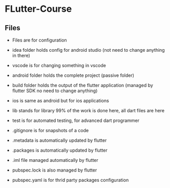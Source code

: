 # FLutter-Course

## Files
- Files are for configuration

- idea folder holds config for android studio (not need to change anything in there)
- vscode is for changing something in vscode
- android folder holds the complete project (passive folder)
- build folder holds the output of the flutter application (managed by flutter SDK no need to change anything)
- ios is same as android but for ios applications
- lib stands for library 99% of the work is done here, all dart files are here
- test is for automated testing, for advanced dart programmer
- .gitignore is for snapshots of a code
- .metadata is automatically updated by flutter
- .packages is automatically updated by flutter
- .iml file  managed automatically by flutter
- pubspec.lock is also managed by flutter
- pubspec.yaml is for thrid party packages configuration
